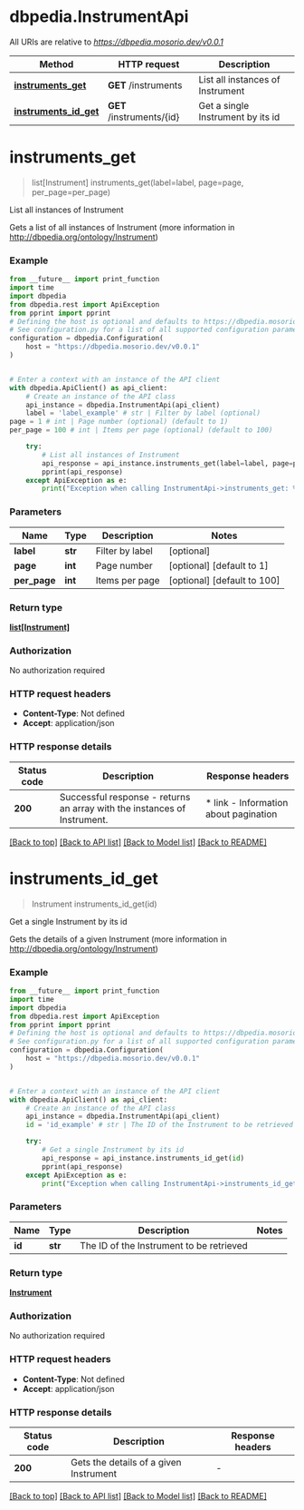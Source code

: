 # dbpedia.InstrumentApi

All URIs are relative to *https://dbpedia.mosorio.dev/v0.0.1*

Method | HTTP request | Description
------------- | ------------- | -------------
[**instruments_get**](InstrumentApi.md#instruments_get) | **GET** /instruments | List all instances of Instrument
[**instruments_id_get**](InstrumentApi.md#instruments_id_get) | **GET** /instruments/{id} | Get a single Instrument by its id


# **instruments_get**
> list[Instrument] instruments_get(label=label, page=page, per_page=per_page)

List all instances of Instrument

Gets a list of all instances of Instrument (more information in http://dbpedia.org/ontology/Instrument)

### Example

```python
from __future__ import print_function
import time
import dbpedia
from dbpedia.rest import ApiException
from pprint import pprint
# Defining the host is optional and defaults to https://dbpedia.mosorio.dev/v0.0.1
# See configuration.py for a list of all supported configuration parameters.
configuration = dbpedia.Configuration(
    host = "https://dbpedia.mosorio.dev/v0.0.1"
)


# Enter a context with an instance of the API client
with dbpedia.ApiClient() as api_client:
    # Create an instance of the API class
    api_instance = dbpedia.InstrumentApi(api_client)
    label = 'label_example' # str | Filter by label (optional)
page = 1 # int | Page number (optional) (default to 1)
per_page = 100 # int | Items per page (optional) (default to 100)

    try:
        # List all instances of Instrument
        api_response = api_instance.instruments_get(label=label, page=page, per_page=per_page)
        pprint(api_response)
    except ApiException as e:
        print("Exception when calling InstrumentApi->instruments_get: %s\n" % e)
```

### Parameters

Name | Type | Description  | Notes
------------- | ------------- | ------------- | -------------
 **label** | **str**| Filter by label | [optional] 
 **page** | **int**| Page number | [optional] [default to 1]
 **per_page** | **int**| Items per page | [optional] [default to 100]

### Return type

[**list[Instrument]**](Instrument.md)

### Authorization

No authorization required

### HTTP request headers

 - **Content-Type**: Not defined
 - **Accept**: application/json

### HTTP response details
| Status code | Description | Response headers |
|-------------|-------------|------------------|
**200** | Successful response - returns an array with the instances of Instrument. |  * link - Information about pagination <br>  |

[[Back to top]](#) [[Back to API list]](../README.md#documentation-for-api-endpoints) [[Back to Model list]](../README.md#documentation-for-models) [[Back to README]](../README.md)

# **instruments_id_get**
> Instrument instruments_id_get(id)

Get a single Instrument by its id

Gets the details of a given Instrument (more information in http://dbpedia.org/ontology/Instrument)

### Example

```python
from __future__ import print_function
import time
import dbpedia
from dbpedia.rest import ApiException
from pprint import pprint
# Defining the host is optional and defaults to https://dbpedia.mosorio.dev/v0.0.1
# See configuration.py for a list of all supported configuration parameters.
configuration = dbpedia.Configuration(
    host = "https://dbpedia.mosorio.dev/v0.0.1"
)


# Enter a context with an instance of the API client
with dbpedia.ApiClient() as api_client:
    # Create an instance of the API class
    api_instance = dbpedia.InstrumentApi(api_client)
    id = 'id_example' # str | The ID of the Instrument to be retrieved

    try:
        # Get a single Instrument by its id
        api_response = api_instance.instruments_id_get(id)
        pprint(api_response)
    except ApiException as e:
        print("Exception when calling InstrumentApi->instruments_id_get: %s\n" % e)
```

### Parameters

Name | Type | Description  | Notes
------------- | ------------- | ------------- | -------------
 **id** | **str**| The ID of the Instrument to be retrieved | 

### Return type

[**Instrument**](Instrument.md)

### Authorization

No authorization required

### HTTP request headers

 - **Content-Type**: Not defined
 - **Accept**: application/json

### HTTP response details
| Status code | Description | Response headers |
|-------------|-------------|------------------|
**200** | Gets the details of a given Instrument |  -  |

[[Back to top]](#) [[Back to API list]](../README.md#documentation-for-api-endpoints) [[Back to Model list]](../README.md#documentation-for-models) [[Back to README]](../README.md)


